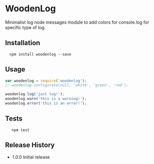 WoodenLog
=========

Minimalist log node messages module to add colors for console.log for specific type of log.

## Installation

```shell
  npm install woodenlog --save
```

## Usage

```js
var woodenlog = require('woodenlog');
// woodenlog.configurate(null, 'white', 'green', 'red');

woodenlog.log('just log!');
woodenlog.warn('this is a warning!');
woodenlog.error('this is an error!');

```

## Tests

```shell
   npm test
```

## Release History

* 1.0.0 Initial release
